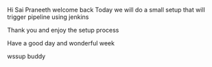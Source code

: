 Hi Sai Praneeth welcome back
Today we will do a small setup that will trigger pipeline using jenkins

Thank you and enjoy the setup process

Have a good day and wonderful week

wssup buddy